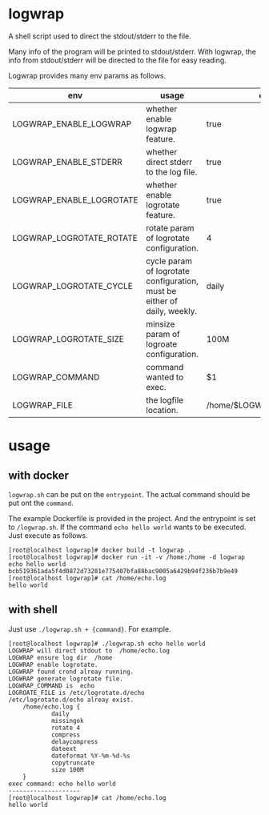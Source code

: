 # logwrap

A shell script used to direct the stdout/stderr to the file.

Many info of the program will be printed to stdout/stderr. With logwrap, the info from stdout/stderr will be directed to the file for easy reading.

Logwrap provides many env params as follows. 


| env                      | usage                                                        | default                    |
| ------------------------ | ------------------------------------------------------------ | -------------------------- |
| LOGWRAP_ENABLE_LOGWRAP   | whether enable logwrap feature.                              | true                       |
| LOGWRAP_ENABLE_STDERR    | whether direct stderr to the log file.                       | true                       |
| LOGWRAP_ENABLE_LOGROTATE | whether enable logrotate feature.                            | true                       |
| LOGWRAP_LOGROTATE_ROTATE | rotate param of logrotate configuration.                     | 4                          |
| LOGWRAP_LOGROTATE_CYCLE  | cycle param of logrotate configuration, must be either of daily, weekly. | daily                      |
| LOGWRAP_LOGROTATE_SIZE   | minsize param of logroate configuration.                     | 100M                       |
| LOGWRAP_COMMAND          | command wanted to exec.                                      | $1                         |
| LOGWRAP_FILE             | the logfile location.                                        | /home/$LOGWRAP_COMMAND.log |


# usage

## with docker

`logwrap.sh` can be put on the `entrypoint`. The actual command should be put ont the `command`. 

The example Dockerfile is provided in the project. And the entrypoint is set to `/logwrap.sh`. If the command `echo hello world` wants to be executed. Just execute as follows.

```
[root@localhost logwrap]# docker build -t logwrap .
[root@localhost logwrap]# docker run -it -v /home:/home -d logwrap echo hello world
bcb519361ada5f4d0872d73281e775407bfa88bac9005a6429b94f236b7b9e49
[root@localhost logwrap]# cat /home/echo.log 
hello world
```

## with shell

Just use `./logwrap.sh + {command}`. For example.

```
[root@localhost logwrap]# ./logwrap.sh echo hello world
LOGWRAP will direct stdout to  /home/echo.log
LOGWRAP ensure log dir  /home
LOGWRAP enable logrotate.
LOGWRAP found crond alreay running.
LOGWRAP generate logrotate file.
LOGWRAP_COMMAND is  echo
LOGROATE_FILE is /etc/logrotate.d/echo
/etc/logrotate.d/echo alreay exist.
    /home/echo.log {
            daily
            missingok
            rotate 4
            compress
            delaycompress
            dateext
            dateformat %Y-%m-%d-%s
            copytruncate
            size 100M
    }
exec command: echo hello world
--------------------
[root@localhost logwrap]# cat /home/echo.log 
hello world
```

